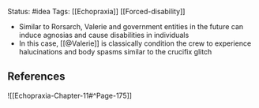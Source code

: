 Status: #idea
Tags: [[Echopraxia]] [[Forced-disability]]

* Similar to Rorsarch, Valerie and government entities in the future can induce agnosias and cause disabilities in individuals
* In this case, [[@Valerie]] is classically condition the crew to experience halucinations and body spasms similar to the crucifix glitch

## References

![[Echopraxia-Chapter-11#^Page-175]]